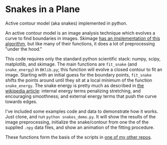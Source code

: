 # Snakes in a Plane

Active contour model (aka snakes) implemented in python. 

An active contour model is an image analysis technique which evolves a curve to find boundaries in images. Skimage [has an implementation of this algorithm](http://scikit-image.org/docs/dev/api/skimage.segmentation.html#skimage.segmentation.active_contour), but like many of their functions, it does a lot of preprocessing "under the hood." 

This code requires only the standard python scientific stack: numpy, scipy, matplotlib, and skimage. The main functions are `fit_snake` (and `snake_energy`) in `BKlib.py`; this function will evolve a closed contour to fit an image. Starting with an initial guess for the boundary points, `fit_snake` shifts the points around until they sit at a local minimum of the function `snake_energy`. The snake energy is pretty much as described in [the wikipedia article](https://en.wikipedia.org/wiki/Active_contour_model): internal energy terms penalizing stretching, and encouraging smoothness; and external energy terms that push the curve towards edges.

I've included some examples code and data to demonstrate how it works. Just clone, and run `python snakes_demo.py`. It will show the results of the image preprocessing, initialize the snake/contour from one the of the supplied `.npy` data files, and show an animation of the fitting procedure.

These functions form the basis of the scripts in [one of my other repos](https://github.com/brikeats/Snakes-in-a-Plane).
